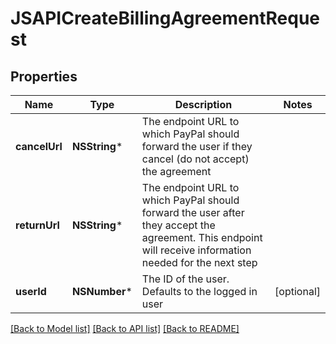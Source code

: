 # JSAPICreateBillingAgreementRequest

## Properties
Name | Type | Description | Notes
------------ | ------------- | ------------- | -------------
**cancelUrl** | **NSString*** | The endpoint URL to which PayPal should forward the user if they cancel (do not accept) the agreement | 
**returnUrl** | **NSString*** | The endpoint URL to which PayPal should forward the user after they accept the agreement. This endpoint will receive information needed for the next step | 
**userId** | **NSNumber*** | The ID of the user. Defaults to the logged in user | [optional] 

[[Back to Model list]](../README.md#documentation-for-models) [[Back to API list]](../README.md#documentation-for-api-endpoints) [[Back to README]](../README.md)


